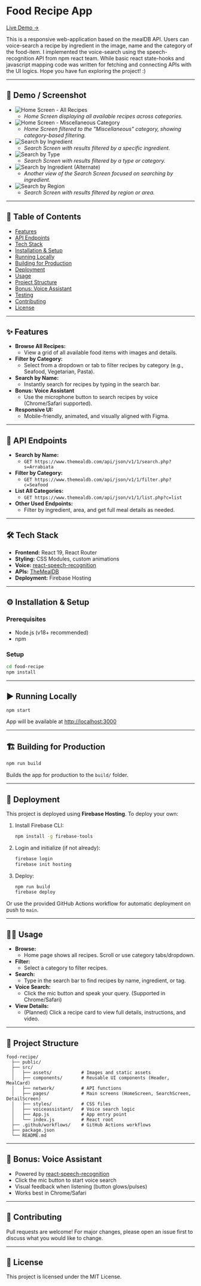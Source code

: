 # Food Recipe App

[Live Demo →](https://foodrecipes-mealdb.web.app)

This is a responsive web-application based on the mealDB API.
Users can voice-search a recipe by ingredient in the image, name and the category of the food-item. I implemented the voice-search using the speech-recognition API from npm react team. While basic react state-hooks and javascript mapping code was written for fetching and connecting APIs with the UI logics. 
Hope you have fun exploring the project! :)

---

## 📸 Demo / Screenshot

- ![Home Screen - All Recipes](src/assets/homeScreenAll.png)
  - _Home Screen displaying all available recipes across categories._
- ![Home Screen - Miscellaneous Category](src/assets/homeScreenMiscellaneous.png)
  - _Home Screen filtered to the "Miscellaneous" category, showing category-based filtering._
- ![Search by Ingredient](src/assets/searchScreenByIng.png)
  - _Search Screen with results filtered by a specific ingredient._
- ![Search by Type](src/assets/searchScreenByType.png)
  - _Search Screen with results filtered by a type or category._
- ![Search by Ingredient (Alternate)](src/assets/searchScreenByIngredient.png)
  - _Another view of the Search Screen focused on searching by ingredient._
- ![Search by Region](src/assets/searchScreenSearchByRegion.png)
  - _Search Screen with results filtered by region or area._

---

## 📑 Table of Contents

- [Features](#features)
- [API Endpoints](#api-endpoints)
- [Tech Stack](#tech-stack)
- [Installation & Setup](#installation--setup)
- [Running Locally](#running-locally)
- [Building for Production](#building-for-production)
- [Deployment](#deployment)
- [Usage](#usage)
- [Project Structure](#project-structure)
- [Bonus: Voice Assistant](#bonus-voice-assistant)
- [Testing](#testing)
- [Contributing](#contributing)
- [License](#license)

---

## ✨ Features

- **Browse All Recipes:**
  - View a grid of all available food items with images and details.
- **Filter by Category:**
  - Select from a dropdown or tab to filter recipes by category (e.g., Seafood, Vegetarian, Pasta).
- **Search by Name:**
  - Instantly search for recipes by typing in the search bar.
- **Bonus: Voice Assistant**
  - Use the microphone button to search recipes by voice (Chrome/Safari supported).
- **Responsive UI:**
  - Mobile-friendly, animated, and visually aligned with Figma.

---

## 🔗 API Endpoints

- **Search by Name:**
  - `GET https://www.themealdb.com/api/json/v1/1/search.php?s=Arrabiata`
- **Filter by Category:**
  - `GET https://www.themealdb.com/api/json/v1/1/filter.php?c=Seafood`
- **List All Categories:**
  - `GET https://www.themealdb.com/api/json/v1/1/list.php?c=list`
- **Other Used Endpoints:**
  - Filter by ingredient, area, and get full meal details as needed.

---

## 🛠 Tech Stack

- **Frontend:** React 19, React Router
- **Styling:** CSS Modules, custom animations
- **Voice:** [react-speech-recognition](https://www.npmjs.com/package/react-speech-recognition)
- **APIs:** [TheMealDB](https://www.themealdb.com/api.php)
- **Deployment:** Firebase Hosting

---

## ⚙️ Installation & Setup

### Prerequisites
- Node.js (v18+ recommended)
- npm

### Setup
```bash
cd food-recipe
npm install
```

---

## ▶️ Running Locally
```bash
npm start
```
App will be available at [http://localhost:3000](http://localhost:3000)

---

## 🏗 Building for Production
```bash
npm run build
```
Builds the app for production to the `build/` folder.

---

## 🚀 Deployment

This project is deployed using **Firebase Hosting**. To deploy your own:

1. Install Firebase CLI:
   ```bash
   npm install -g firebase-tools
   ```
2. Login and initialize (if not already):
   ```bash
   firebase login
   firebase init hosting
   ```
3. Deploy:
   ```bash
   npm run build
   firebase deploy
   ```

Or use the provided GitHub Actions workflow for automatic deployment on push to `main`.

---

## 🧑‍💻 Usage

- **Browse:**
  - Home page shows all recipes. Scroll or use category tabs/dropdown.
- **Filter:**
  - Select a category to filter recipes.
- **Search:**
  - Type in the search bar to find recipes by name, ingredient, or tag.
- **Voice Search:**
  - Click the mic button and speak your query. (Supported in Chrome/Safari)
- **View Details:**
  - (Planned) Click a recipe card to view full details, instructions, and video.

---

## 📁 Project Structure

```
food-recipe/
  ├── public/
  ├── src/
  │   ├── assets/           # Images and static assets
  │   ├── components/       # Reusable UI components (Header, MealCard)
  │   ├── network/          # API functions
  │   ├── pages/            # Main screens (HomeScreen, SearchScreen, DetailScreen)
  │   ├── styles/           # CSS files
  │   ├── voiceassistant/   # Voice search logic
  │   ├── App.js            # App entry point
  │   └── index.js          # React root
  ├── .github/workflows/    # GitHub Actions workflows
  ├── package.json
  └── README.md
```

---

## 🎤 Bonus: Voice Assistant

- Powered by [react-speech-recognition](https://www.npmjs.com/package/react-speech-recognition)
- Click the mic button to start voice search
- Visual feedback when listening (button glows/pulses)
- Works best in Chrome/Safari

---

## 🤝 Contributing

Pull requests are welcome! For major changes, please open an issue first to discuss what you would like to change.

---

## 📝 License

This project is licensed under the MIT License. 